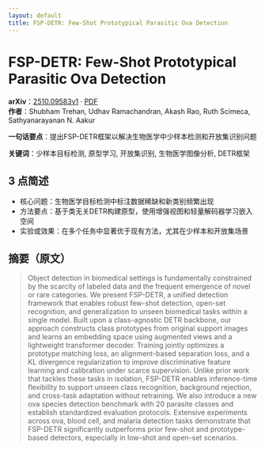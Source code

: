 ```yaml
---
layout: default
title: FSP-DETR: Few-Shot Prototypical Parasitic Ova Detection
---
```


# FSP-DETR: Few-Shot Prototypical Parasitic Ova Detection
**arXiv**：[2510.09583v1](https://arxiv.org/abs/2510.09583) · [PDF](https://arxiv.org/pdf/2510.09583.pdf)  
**作者**：Shubham Trehan, Udhav Ramachandran, Akash Rao, Ruth Scimeca, Sathyanarayanan N. Aakur  

**一句话要点**：提出FSP-DETR框架以解决生物医学中少样本检测和开放集识别问题

**关键词**：少样本目标检测, 原型学习, 开放集识别, 生物医学图像分析, DETR框架

## 3 点简述
- 核心问题：生物医学目标检测中标注数据稀缺和新类别频繁出现
- 方法要点：基于类无关DETR构建原型，使用增强视图和轻量解码器学习嵌入空间
- 实验或效果：在多个任务中显著优于现有方法，尤其在少样本和开放集场景

## 摘要（原文）

> Object detection in biomedical settings is fundamentally constrained by the
> scarcity of labeled data and the frequent emergence of novel or rare
> categories. We present FSP-DETR, a unified detection framework that enables
> robust few-shot detection, open-set recognition, and generalization to unseen
> biomedical tasks within a single model. Built upon a class-agnostic DETR
> backbone, our approach constructs class prototypes from original support images
> and learns an embedding space using augmented views and a lightweight
> transformer decoder. Training jointly optimizes a prototype matching loss, an
> alignment-based separation loss, and a KL divergence regularization to improve
> discriminative feature learning and calibration under scarce supervision.
> Unlike prior work that tackles these tasks in isolation, FSP-DETR enables
> inference-time flexibility to support unseen class recognition, background
> rejection, and cross-task adaptation without retraining. We also introduce a
> new ova species detection benchmark with 20 parasite classes and establish
> standardized evaluation protocols. Extensive experiments across ova, blood
> cell, and malaria detection tasks demonstrate that FSP-DETR significantly
> outperforms prior few-shot and prototype-based detectors, especially in
> low-shot and open-set scenarios.

